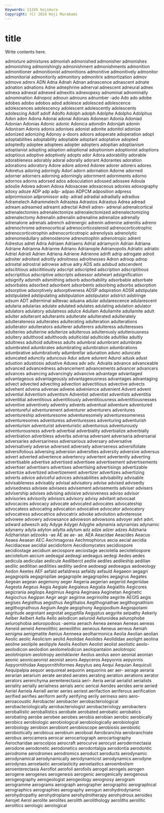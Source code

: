 ```yaml
---
Keywords: 11245 kojimura
Copyright: (C) 2024 Koji Murakami
---
```


# title

Write contents here.



admixture admixtures admonish admonished admonisher
admonishes admonishing admonishingly admonishment admonishments admonition admonitioner admonitionist admonitions admonitive
admonitively admonitor admonitorial admonitorily admonitory admonitrix admortization admov admove admrx
ADN Adna Adnah Adnan adnascence adnascent adnate adnation adnations Adne
adnephrine adnerval adnescent adneural adnex adnexa adnexal adnexed adnexitis adnexopexy
adnominal adnominally adnomination Adnopoz adnoun adnouns adnumber -ado Ado ado
adobe adobes adobo adobos adod adolesce adolesced adolescence adolescences adolescency
adolescent adolescently adolescents adolescing Adolf adolf Adolfo Adolph adolph Adolphe
Adolpho Adolphus Adon adon Adona Adonai adonai Adonais Adonean Adonia
Adoniad Adonian Adonias Adonic adonic Adonica adonidin Adonijah adonin Adoniram
Adonis adonis adonises adonist adonite adonitol adonize adonized adonizing Adonoy
a-doors adoors adoperate adoperation adopt adoptabilities adoptability adoptable adoptant adoptative
adopted adoptedly adoptee adoptees adopter adopters adoptian adoptianism adoptianist adopting
adoption adoptional adoptionism adoptionist adoptions adoptious adoptive adoptively adopts ador
Adora adorability adorable adorableness adorably adoral adorally adorant Adorantes adoration
adorations adoratory Adore adore adored Adoree adorer adorers adores Adoretus
adoring adoringly Adorl adorn adornation Adorne adorned adorner adorners adorning
adorningly adornment adornments adorno adornos adorns adorsed ados adosculation adossed
adossee Adoula adoulie Adowa adown Adoxa Adoxaceae adoxaceous adoxies adoxography
adoxy adoze ADP adp adp- adpao ADPCM adposition adpress adpromission
adpromissor adq- adrad adradial adradially adradius Adramelech Adrammelech Adrastea Adrastos
Adrastus Adrea adread adream adreamed adreamt adrectal Adrell adren- adrenal
adrenalcortical adrenalectomies adrenalectomize adrenalectomized adrenalectomizing adrenalectomy Adrenalin adrenalin adrenaline adrenalize
adrenally adrenalone adrenals adrench adrenergic adrenin adrenine adrenitis adreno adrenochrome
adrenocortical adrenocorticosteroid adrenocorticotrophic adrenocorticotrophin adrenocorticotropic adrenolysis adrenolytic adrenomedullary adrenosterone adrenotrophin
adrenotropic adrent Adrestus adret Adria Adriaen Adriaens Adrial adriamycin Adrian
Adriana Adriane Adrianna Adrianne Adriano Adrianople Adrianopolis Adriatic adriatic Adriel
Adriell Adrien Adriena Adriene Adrienne adrift adrip adrogate adroit adroiter
adroitest adroitly adroitness adroitnesses Adron adroop adrop adrostal adrostral adrowse
adrue adry ADS ads adsbud adscendent adscititious adscititiously adscript adscripted
adscription adscriptitious adscriptitius adscriptive adscripts adsessor adsheart adsignification adsignify adsmith
adsmithing adsorb adsorbability adsorbable adsorbate adsorbates adsorbed adsorbent adsorbents adsorbing
adsorbs adsorption adsorptive adsorptively adsorptiveness ADSP adspiration ADSR adstipulate adstipulated
adstipulating adstipulation adstipulator adstrict adstringe adsum ADT adterminal adtevac aduana
adular adularescence adularescent adularia adularias adulate adulated adulates adulating adulation
adulator adulators adulatory adulatress adulce Adullam Adullamite adullamite adult adulter
adulterant adulterants adulterate adulterated adulterately adulterateness adulterates adulterating adulteration adulterations
adulterator adulterators adulterer adulterers adulteress adulteresses adulteries adulterine adulterize adulterous
adulterously adulterousness adultery adulthood adulthoods adulticidal adulticide adultlike adultly adultness
adultoid adultress adults adumbral adumbrant adumbrate adumbrated adumbrates adumbrating adumbration
adumbrations adumbrative adumbratively adumbrellar adunation adunc aduncate aduncated aduncity aduncous
Adur adure adurent Adurol adusk adust adustion adustiosis adustive Aduwa
adv adv. Advaita advance advanceable advanced advancedness advancement advancements advancer
advancers advances advancing advancingly advancive advantage advantaged advantageous advantageously advantageousness
advantages advantaging advect advected advecting advection advectitious advective advects advehent
advena advenae advene advenience advenient Advent advent advential Adventism adventism
Adventist adventist adventists adventitia adventitial adventitious adventitiously adventitiousness adventitiousnesses adventive
adventively adventry advents adventual adventure adventured adventureful adventurement adventurer adventurers
adventures adventureship adventuresome adventuresomely adventuresomeness adventuresomes adventuress adventuresses adventuring adventurish
adventurism adventurist adventuristic adventurous adventurously adventurousness adverb adverbial adverbiality adverbialize
adverbially adverbiation adverbless adverbs adversa adversant adversaria adversarial adversaries adversariness
adversarious adversary adversative adversatively adverse adversed adversely adverseness adversifoliate adversifolious
adversing adversion adversities adversity adversive adversus advert adverted advertence advertency
advertent advertently adverting advertisable advertise advertised advertisee advertisement advertisements advertiser
advertisers advertises advertising advertisings advertizable advertize advertized advertizement advertizer advertizes
advertizing adverts advice adviceful advices advisabilities advisability advisable advisableness advisably
advisal advisatory advise advised advisedly advisedness advisee advisees advisement advisements
adviser advisers advisership advises advising advisive advisiveness adviso advisor advisories
advisorily advisors advisory advisy advitant advocaat advocacies advocacy advocate advocated
advocates advocateship advocatess advocating advocation advocative advocator advocatory advocatress advocatrice
advocatrix advoke advolution advoteresse advowee advowry advowsance advowson advowsons advoyer
advt advt. adward adwesch ady Adyge Adygei Adyghe adynamia adynamias
adynamic adynamy adyta adyton adytta adytum adz adze adzer adzes
Adzharia Adzharistan adzooks -ae AE ae ae- ae. AEA Aeacidae
Aeacides Aeacus Aeaea Aeaean AEC Aechmagoras Aechmophorus aecia aecial aecidia
Aecidiaceae aecidial aecidioform Aecidiomycetes aecidiospore aecidiostage aecidium aeciospore aeciostage aeciotelia
aecioteliospore aeciotelium aecium aedeagal aedeagi aedeagus aedegi Aedes aedes aedicula
aediculae aedicule Aedilberct aedile aediles aedileship aedilian aedilic aedilitian aedilities
aedility aedine aedoeagi aedoeagus aedoeology Aedon Aeetes AEF aefald aefaldness
aefaldy aefauld Aegaeon aegagri aegagropila aegagropilae aegagropile aegagropiles aegagrus Aegates
Aegean aegean aegemony aeger Aegeria aegerian aegeriid Aegeriidae Aegesta Aegeus
Aegia Aegiale Aegialeus Aegialia Aegialitis Aegicores aegicrania aegilops Aegimius Aegina
Aeginaea Aeginetan Aeginetic Aegiochus Aegipan Aegir aegir aegirine aegirinolite aegirite
AEGIS aegis aegises Aegisthus aegisthus Aegithalos Aegithognathae aegithognathism aegithognathous Aegium
Aegle aegophony Aegopodium Aegospotami aegritude aegrotant aegrotat aegyptilla Aegyptus aegyrite
aeipathy Aekerly Aelber Aelbert Aella Aello aelodicon aeluroid Aeluroidea aelurophobe
aelurophobia aeluropodous -aemia aenach Aenea aenean Aeneas aeneas Aeneid aeneid
Aeneolithic aeneolithic aeneous Aeneus aeneus Aeniah aenigma aenigmatite Aenius Aenneea
aeolharmonica Aeolia Aeolian aeolian Aeolic aeolic Aeolicism aeolid Aeolidae Aeolides
Aeolididae aeolight aeolina aeoline aeolipile aeolipyle Aeolis Aeolism Aeolist aeolist
aeolistic aeolo- aeolodicon aeolodion aeolomelodicon aeolopantalon aeolotropic aeolotropism aeolotropy aeolsklavier
Aeolus aeolus aeon aeonial aeonian aeonic aeonicaeonist aeonist aeons Aepyceros
Aepyornis aepyornis Aepyornithidae Aepyornithiformes Aepytus aeq Aequi Aequian Aequiculi Aequipalpia
aequor aequoreal aequorin aequorins aer aer- aerage aeraria aerarian aerarium
aerate aerated aerates aerating aeration aerations aerator aerators aerenchyma aerenterectasia
aeri- Aeria aerial aerialist aerialists aeriality aerially aerialness aerials aeric
aerical Aerides aerides aerie aeried Aeriel Aeriela Aeriell aerier aeries
aeriest aerifaction aeriferous aerification aerified aerifies aeriform aerify aerifying aerily
aeriness aero aero- aeroacoustic Aerobacter aerobacter aerobacteriological aerobacteriologically aerobacteriologist aerobacteriology
aerobacters aeroballistic aeroballistics aerobate aerobated aerobatic aerobatics aerobating aerobe aerobee
aerobes aerobia aerobian aerobic aerobically aerobics aerobiologic aerobiological aerobiologically aerobiologist
aerobiology aerobion aerobiont aerobioscope aerobiosis aerobiotic aerobiotically aerobious aerobium aeroboat
Aerobranchia aerobranchiate aerobus aerocamera aerocar aerocartograph aerocartography Aerocharidae aerocolpos aerocraft
aerocurve aerocyst aerodermectasia aerodone aerodonetic aerodonetics aerodontalgia aerodontia aerodontic aerodrome
aerodromes aerodromics aeroduct aeroducts aerodynamic aerodynamical aerodynamically aerodynamicist aerodynamics aerodyne
aerodynes aeroelastic aeroelasticity aeroelastics aeroembolism aeroenterectasia Aeroflot aerofoil aerofoils aerogel
aerogels aerogen aerogene aerogenes aerogenesis aerogenic aerogenically aerogenous aerogeography aerogeologist
aerogeology aerognosy aerogram aerogramme aerograms aerograph aerographer aerographic aerographical aerographics
aerographies aerography aerogun aerohydrodynamic aerohydropathy aerohydroplane aerohydrotherapy aerohydrous aeroides Aerojet
Aerol aerolite aerolites aerolith aerolithology aeroliths aerolitic aerolitics aerologic aerological
